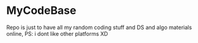# MyCodeBase
Repo is just to have all my random coding stuff and DS and algo materials online, PS: i dont like other platforms XD
